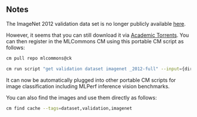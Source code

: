## Notes

The ImageNet 2012 validation data set is no longer publicly available [here](https://image-net.org/download.php).

However, it seems that you can still download it via [Academic Torrents](https://academictorrents.com/details/5d6d0df7ed81efd49ca99ea4737e0ae5e3a5f2e5).
You can then register in the MLCommons CM using this portable CM script as follows:

```bash
cm pull repo mlcommons@ck

cm run script "get validation dataset imagenet _2012-full" --input={directory with ILSVRC2012_val_00000001.JPEG}
```

It can now be automatically plugged into other portable CM scripts for image classification including MLPerf inference vision benchmarks.

You can also find the images and use them directly as follows:

```bash
cm find cache --tags=dataset,validation,imagenet
```
